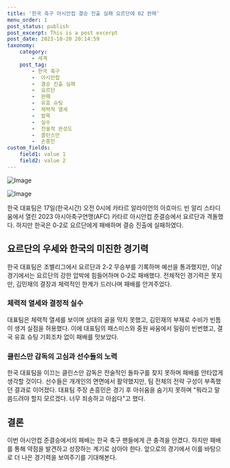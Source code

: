 ```yaml
---
title: '한국 축구 아시안컵 결승 진출 실패 요르단에 02 완패'
menu_order: 1
post_status: publish
post_excerpt: This is a post excerpt
post_date: 2023-10-20 20:14:59
taxonomy:
    category:
        - 세계
    post_tag:
        - 한국 축구
        -  아시안컵
        -  결승 진출 실패
        -  요르단
        -  완패
        -  유효 슈팅
        -  체력적 열세
        -  발목
        -  실수
        -  전술적 완성도
        -  클린스만
        -  손흥민
custom_fields:
    field1: value 1
    field2: value 2
---
```


![Image](https://imgnews.pstatic.net/image/015/2024/02/07/0004946065_001_20240207074101020.jpg?type=w647)

![Image](https://imgnews.pstatic.net/image/015/2024/02/07/0004946065_002_20240207074101052.jpg?type=w647)


한국 대표팀은 17일(한국시간) 오전 0시에 카타르 알라이언의 아흐마드 빈 알리 스타디움에서 열린 2023 아시아축구연맹(AFC) 카타르 아시안컵 준결승에서 요르단과 격돌했다. 하지만 한국은 0-2로 요르단에게 패배하며 결승 진출에 실패하였다.

## 요르단의 우세와 한국의 미진한 경기력

한국 대표팀은 조별리그에서 요르단과 2-2 무승부를 기록하며 예선을 통과했지만, 이날 경기에서는 요르단의 강한 압박에 힘들어하며 0-2로 패배했다. 전체적인 경기력은 못지만, 김민재의 결장과 체력적인 한계가 드러나며 패배를 안겨주었다.

### 체력적 열세와 결정적 실수

대표팀은 체력적 열세를 보이며 상대의 골을 막지 못했고, 김민재의 부재로 수비가 빈틈이 생겨 실점을 허용했다. 이에 대표팀의 패스미스와 중원 싸움에서 밀림이 빈번했고, 결국 유효 슈팅 기회조차 없이 패배를 맛보았다.

### 클린스만 감독의 고심과 선수들의 노력

한국 대표팀을 이끄는 클린스만 감독은 전술적인 돌파구를 찾지 못하며 패배를 안타깝게 생각할 것이다. 선수들은 개개인의 면면에서 활약했지만, 팀 전체의 전략 구성이 부족했던 결과로 이어졌다. 대표팀 주장 손흥민은 경기 후 아쉬움을 숨기지 못하며 "뭐라고 말씀드려야 할지 모르겠다. 너무 죄송하고 아쉽다"고 했다.

## 결론

이번 아시안컵 준결승에서의 패배는 한국 축구 팬들에게 큰 충격을 안겼다. 하지만 패배를 통해 약점을 발견하고 성장하는 계기로 삼아야 한다. 앞으로의 경기에서 이를 바탕으로 더 나은 경기력을 보여주기를 기대해본다.
